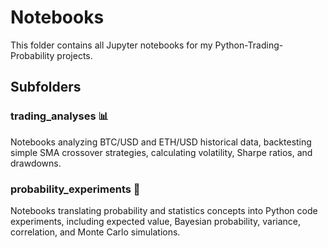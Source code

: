# Notebooks

This folder contains all Jupyter notebooks for my Python-Trading-Probability projects.

## Subfolders

### trading_analyses 📊
Notebooks analyzing BTC/USD and ETH/USD historical data, backtesting simple SMA crossover strategies, calculating volatility, Sharpe ratios, and drawdowns.

### probability_experiments 🎲
Notebooks translating probability and statistics concepts into Python code experiments, including expected value, Bayesian probability, variance, correlation, and Monte Carlo simulations.
